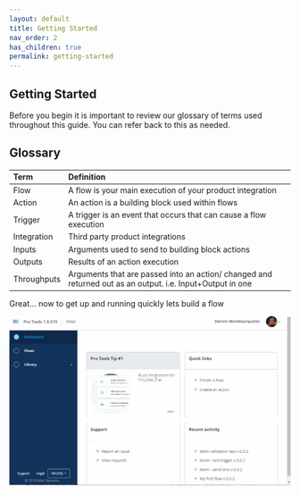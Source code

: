 ```yaml
---
layout: default
title: Getting Started
nav_order: 2
has_children: true
permalink: getting-started
---
```


## Getting Started

Before you begin it is important to review our glossary of terms used throughout this guide. You can refer back to this as needed.

## Glossary

| Term        | Definition      |
|:-------------|:------------------|
| Flow           | A flow is your main execution of your product integration |
| Action | An action is a building block used within flows   |
| Trigger           | A trigger is an event that occurs that can cause a flow execution      |
| Integration           | Third party product integrations      |
| Inputs           | Arguments used to send to building block actions      |
| Outputs           | Results of an action execution      |
| Throughputs           | Arguments that are passed into an action/ changed and returned out as an output. i.e. Input+Output in one      |

Great... now to get up and running quickly lets build a flow

![](assets/getting-started/create.gif)




